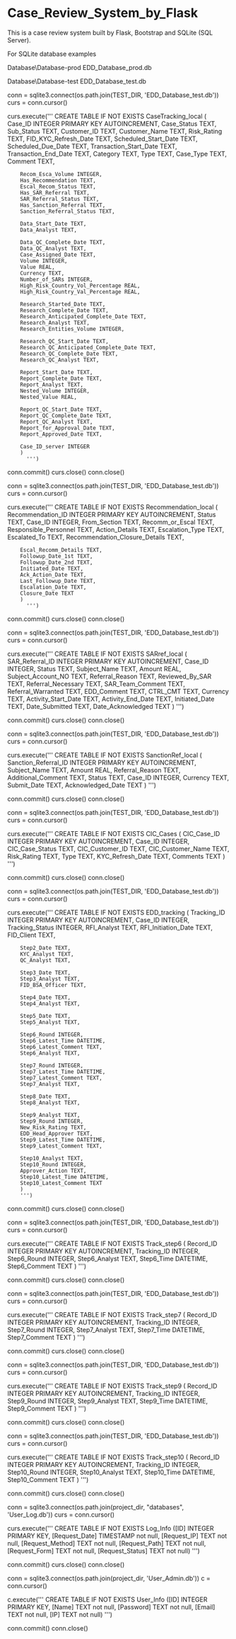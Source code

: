 # Case_Review_System_by_Flask
This is a case review system built by Flask, Bootstrap and SQLite (SQL Server).


For SQLite database examples

Database\Database-prod
EDD_Database_prod.db

Database\Database-test
EDD_Database_test.db



conn = sqlite3.connect(os.path.join(TEST_DIR, 'EDD_Database_test.db')) 
curs = conn.cursor()

curs.execute('''
    CREATE TABLE IF NOT EXISTS CaseTracking_local (
        Case_ID INTEGER PRIMARY KEY AUTOINCREMENT,
        Case_Status TEXT,
        Sub_Status TEXT,
        Customer_ID TEXT, 
        Customer_Name TEXT, 
        Risk_Rating TEXT, 
        FID_KYC_Refresh_Date TEXT,
        Scheduled_Start_Date TEXT,
        Scheduled_Due_Date TEXT,
        Transaction_Start_Date TEXT,
        Transaction_End_Date TEXT,
        Category TEXT, 
        Type TEXT,
        Case_Type TEXT,
        Comment TEXT,
        
        Recom_Esca_Volume INTEGER,
        Has_Recommendation TEXT,
        Escal_Recom_Status TEXT,
        Has_SAR_Referral TEXT,
        SAR_Referral_Status TEXT,
        Has_Sanction_Referral TEXT,
        Sanction_Referral_Status TEXT, 
        
        Data_Start_Date TEXT,
        Data_Analyst TEXT,

        Data_QC_Complete_Date TEXT,
        Data_QC_Analyst TEXT,
        Case_Assigned_Date TEXT,
        Volume INTEGER,
        Value REAL,
        Currency TEXT,
        Number_of_SARs INTEGER,
        High_Risk_Country_Vol_Percentage REAL,
        High_Risk_Country_Val_Percentage REAL,
        
        Research_Started_Date TEXT,
        Research_Complete_Date TEXT,
        Research_Anticipated_Complete_Date TEXT,
        Research_Analyst TEXT,
        Research_Entities_Volume INTEGER,
        
        Research_QC_Start_Date TEXT,
        Research_QC_Anticipated_Complete_Date TEXT,
        Research_QC_Complete_Date TEXT,
        Research_QC_Analyst TEXT,
        
        Report_Start_Date TEXT,
        Report_Complete_Date TEXT,
        Report_Analyst TEXT,
        Nested_Volume INTEGER,
        Nested_Value REAL,
        
        Report_QC_Start_Date TEXT,
        Report_QC_Complete_Date TEXT,
        Report_QC_Analyst TEXT,
        Report_for_Approval_Date TEXT,
        Report_Approved_Date TEXT,
        
        Case_ID_server INTEGER
        )
          ''')

conn.commit()
curs.close()
conn.close()


conn = sqlite3.connect(os.path.join(TEST_DIR, 'EDD_Database_test.db')) 
curs = conn.cursor()

curs.execute('''
    CREATE TABLE IF NOT EXISTS Recommendation_local (
        Recommendation_ID INTEGER PRIMARY KEY AUTOINCREMENT,
        Status TEXT,
        Case_ID INTEGER,
        From_Section TEXT,
        Recomm_or_Escal TEXT,
        Responsible_Personnel TEXT,
        Action_Details TEXT,
        Escalation_Type TEXT,
        Escalated_To TEXT,
        Recommendation_Closure_Details TEXT,
        
        Escal_Recomm_Details TEXT,
        Followup_Date_1st TEXT,
        Followup_Date_2nd TEXT,
        Initiated_Date TEXT,
        Ack_Action_Date TEXT,
        Last_Followup_Date TEXT,
        Escalation_Date TEXT,
        Closure_Date TEXT
        )
          ''')

conn.commit()
curs.close()
conn.close()


conn = sqlite3.connect(os.path.join(TEST_DIR, 'EDD_Database_test.db')) 
curs = conn.cursor()

curs.execute('''
    CREATE TABLE IF NOT EXISTS SARref_local (
        SAR_Referral_ID INTEGER PRIMARY KEY AUTOINCREMENT,
        Case_ID INTEGER,
        Status TEXT,
        Subject_Name TEXT,
        Amount REAL,
        Subject_Account_NO TEXT,
        Referral_Reason TEXT,
        Reviewed_By_SAR TEXT,
        Referral_Necessary TEXT,
        SAR_Team_Comment TEXT,
        Referral_Warranted TEXT,
        EDD_Comment TEXT,
        CTRL_CMT TEXT,
        Currency TEXT,
        Activity_Start_Date TEXT,
        Activity_End_Date TEXT,
        Initiated_Date TEXT,
        Date_Submitted TEXT,
        Date_Acknowledged TEXT
        )
          ''')

conn.commit()
curs.close()
conn.close()


conn = sqlite3.connect(os.path.join(TEST_DIR, 'EDD_Database_test.db')) 
curs = conn.cursor()

curs.execute('''
    CREATE TABLE IF NOT EXISTS SanctionRef_local (
        Sanction_Referral_ID INTEGER PRIMARY KEY AUTOINCREMENT,
        Subject_Name TEXT,
        Amount REAL,
        Referral_Reason TEXT,
        Additional_Comment TEXT,
        Status TEXT,
        Case_ID INTEGER,
        Currency TEXT,
        Submit_Date TEXT,
        Acknowledged_Date TEXT
        )
        ''')

conn.commit()
curs.close()
conn.close()


conn = sqlite3.connect(os.path.join(TEST_DIR, 'EDD_Database_test.db')) 
curs = conn.cursor()

curs.execute('''
    CREATE TABLE IF NOT EXISTS CIC_Cases (
        CIC_Case_ID INTEGER PRIMARY KEY AUTOINCREMENT,
        Case_ID INTEGER,
        CIC_Case_Status TEXT,
        CIC_Customer_ID TEXT,
        CIC_Customer_Name TEXT,
        Risk_Rating TEXT,
        Type TEXT,
        KYC_Refresh_Date TEXT,
        Comments TEXT
        )
        ''')

conn.commit()
curs.close()
conn.close()


conn = sqlite3.connect(os.path.join(TEST_DIR, 'EDD_Database_test.db')) 
curs = conn.cursor()

curs.execute('''
    CREATE TABLE IF NOT EXISTS EDD_tracking (
        Tracking_ID INTEGER PRIMARY KEY AUTOINCREMENT,
        Case_ID INTEGER,
        Tracking_Status INTEGER,
        RFI_Analyst TEXT,
        RFI_Initiation_Date TEXT,
        FID_Client TEXT,

        Step2_Date TEXT,
        KYC_Analyst TEXT,
        QC_Analyst TEXT,

        Step3_Date TEXT,
        Step3_Analyst TEXT,
        FID_BSA_Officer TEXT,

        Step4_Date TEXT,
        Step4_Analyst TEXT,

        Step5_Date TEXT,
        Step5_Analyst TEXT,

        Step6_Round INTEGER,
        Step6_Latest_Time DATETIME,
        Step6_Latest_Comment TEXT,
        Step6_Analyst TEXT,

        Step7_Round INTEGER,
        Step7_Latest_Time DATETIME,
        Step7_Latest_Comment TEXT,
        Step7_Analyst TEXT,
        
        Step8_Date TEXT,
        Step8_Analyst TEXT,

        Step9_Analyst TEXT,
        Step9_Round INTEGER,
        New_Risk_Rating TEXT,
        EDD_Head_Approver TEXT,
        Step9_Latest_Time DATETIME,
        Step9_Latest_Comment TEXT,

        Step10_Analyst TEXT,
        Step10_Round INTEGER,
        Approver_Action TEXT,
        Step10_Latest_Time DATETIME,
        Step10_Latest_Comment TEXT
        )
        ''')

conn.commit()
curs.close()
conn.close()



conn = sqlite3.connect(os.path.join(TEST_DIR, 'EDD_Database_test.db')) 
curs = conn.cursor()

curs.execute('''
    CREATE TABLE IF NOT EXISTS Track_step6 (
        Record_ID INTEGER PRIMARY KEY AUTOINCREMENT,
        Tracking_ID INTEGER,
        Step6_Round INTEGER,
        Step6_Analyst TEXT,
        Step6_Time DATETIME,
        Step6_Comment TEXT
        )
        ''')

conn.commit()
curs.close()
conn.close()


conn = sqlite3.connect(os.path.join(TEST_DIR, 'EDD_Database_test.db')) 
curs = conn.cursor()

curs.execute('''
    CREATE TABLE IF NOT EXISTS Track_step7 (
        Record_ID INTEGER PRIMARY KEY AUTOINCREMENT,
        Tracking_ID INTEGER,
        Step7_Round INTEGER,
        Step7_Analyst TEXT,
        Step7_Time DATETIME,
        Step7_Comment TEXT
        )
        ''')

conn.commit()
curs.close()
conn.close()



conn = sqlite3.connect(os.path.join(TEST_DIR, 'EDD_Database_test.db')) 
curs = conn.cursor()

curs.execute('''
    CREATE TABLE IF NOT EXISTS Track_step9 (
        Record_ID INTEGER PRIMARY KEY AUTOINCREMENT,
        Tracking_ID INTEGER,
        Step9_Round INTEGER,
        Step9_Analyst TEXT,
        Step9_Time DATETIME,
        Step9_Comment TEXT
        )
        ''')

conn.commit()
curs.close()
conn.close()


conn = sqlite3.connect(os.path.join(TEST_DIR, 'EDD_Database_test.db')) 
curs = conn.cursor()

curs.execute('''
    CREATE TABLE IF NOT EXISTS Track_step10 (
        Record_ID INTEGER PRIMARY KEY AUTOINCREMENT,
        Tracking_ID INTEGER,
        Step10_Round INTEGER,
        Step10_Analyst TEXT,
        Step10_Time DATETIME,
        Step10_Comment TEXT
        )
        ''')

conn.commit()
curs.close()
conn.close()


conn = sqlite3.connect(os.path.join(project_dir, "databases", 'User_Log.db')) 
curs = conn.cursor()

curs.execute('''
          CREATE TABLE IF NOT EXISTS Log_Info
          ([ID] INTEGER PRIMARY KEY, [Request_Date] TIMESTAMP not null, [Request_IP] TEXT not null,
          [Request_Method] TEXT not null, [Request_Path] TEXT not null, [Request_Form] TEXT not null, [Request_Status] TEXT not null)
          ''')

conn.commit()
curs.close()
conn.close()



conn = sqlite3.connect(os.path.join(project_dir, 'User_Admin.db')) 
c = conn.cursor()

c.execute('''
          CREATE TABLE IF NOT EXISTS User_Info
          ([ID] INTEGER PRIMARY KEY, [Name] TEXT not null,
          [Password] TEXT not null, [Email] TEXT not null, 
          [IP] TEXT not null)
          ''')

conn.commit()
conn.close()
